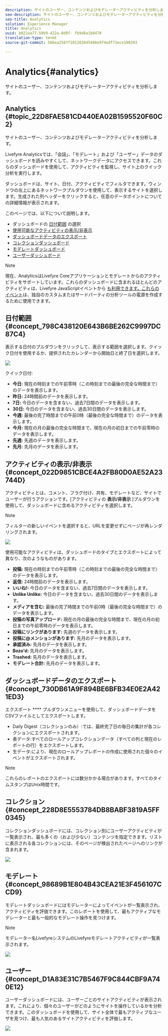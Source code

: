 ```yaml
---
description: サイトのユーザー、コンテンツおよびモデレーターアクティビティを分析します。
seo-description: サイトのユーザー、コンテンツおよびモデレーターアクティビティを分析します。
seo-title: Analytics
solution: Experience Manager
title: Analytics
uuid: b022aa77-59b9-422a-8d9f- fb9d8a1b0478
translation-type: tm+mt
source-git-commit: 566ea2587f101202045488e9f4edf73ece100293

---
```



# Analytics{#analytics}

サイトのユーザー、コンテンツおよびモデレーターアクティビティを分析します。

## Analytics {#topic_22D8FAE581CD440EA02B1595520F60C2}

サイトのユーザー、コンテンツおよびモデレーターアクティビティを分析します。

Livefyre Analyticsでは、「会話」、「モデレート」および「ユーザー」データのダッシュボードを読みやすくして、ネットワークデータにアクセスできます。これらのダッシュボードを使用して、アクティビティを監視し、サイト上のクイック分析を実行します。

ダッシュボードは、サイト、日付、アクティビティでフィルタできます。ウィンドウの左上にあるネットワークプルダウンを使用して、表示するサイトを選択します。生成された列ヘッダーをクリックすると、任意のデータポイントについての詳細情報が表示されます。

このページでは、以下について説明します。

* ダッシュボードの [日付範囲](https://answers.livefyre.com/livefyre-studio-version-1/studio/analytics/#DateRange) の選択
* [使用可能なアクティビティの表示/非表示](https://answers.livefyre.com/livefyre-studio-version-1/studio/analytics/#ShowHideActivities)
* [ダッシュボードデータのエクスポート](https://answers.livefyre.com/livefyre-studio-version-1/studio/analytics/#ExportDashboardData)
* [コレクションダッシュボード](https://answers.livefyre.com/livefyre-studio-version-1/studio/analytics/#CollectionsDashboard)
* [モデレートダッシュボード](https://answers.livefyre.com/livefyre-studio-version-1/studio/analytics/#ModerationDashboard)
* [ユーザーダッシュボード](https://answers.livefyre.com/livefyre-studio-version-1/studio/analytics/#UsersDashboard)

>[!NOTE]
>
>現在、AnalyticsはLivefyre Coreアプリケーションとモデレートからのアクティビティをサポートしています。これらのダッシュボードに含まれるほとんどのアクティビティは、Livefyre JavaScriptイベントから [も利用できます。これらのイベント](https://answers.livefyre.com/developers/reference/app-customizations/javascript-events/)は、独自のカスタムまたはサードパーティの分析ツールの電源を作成するために使用できます。

## 日付範囲 {#concept_798C438120E643B6BE262C9997DC87C4}

表示する日付のプルダウンをクリックして、表示する範囲を選択します。クイック日付を使用するか、提供されたカレンダーから開始日と終了日を選択します。

![](assets/analytics-date-range.png)

クイック日付:

* **今日:** 現在の時刻までの午前零時（この時刻までの最後の完全な時間まで）のデータを表示します。
* **昨日:** 24時間前のデータを表示します。
* **7日:** 今日のデータを含まない、過去7日間のデータを表示します。
* **30日:** 今日のデータを含まない、過去30日間のデータを表示します。
* **今週:** 最後の完了時間までの午前0時（最後の完全な時間まで）のデータを表示します。
* **今月:** 現在の月の最後の完全な時間まで、現在の月の初日までの午前零時のデータを表示します。
* **先週:** 先週のデータを表示します。
* **先月:** 先月のデータを表示します。

## アクティビティの表示/非表示 {#concept_022D9851CBCE4A2FB80D0AE52A23744D}

アクティビティとは、コメント、フラグ付け、共有、モデレートなど、サイトでユーザーが行うアクションです。[アクティビティの **表示/非表示** ]プルダウンを使用して、ダッシュボードに含めるアクティビティを選択します。

>[!NOTE]
>
>フィルターの新しいイベントを選択すると、URLを変更せずにページが再レンダリングされます。

![](assets/analytics-show-hide-activities.png)

使用可能なアクティビティは、ダッシュボードのタイプとエクスポートによって異なり、次のようなものがあります。

* **投稿:** 現在の時刻までの午前零時（この時刻までの最後の完全な時間まで）のデータを表示します。
* **返信:** 24時間前のデータを表示します。
* **いいね!:** 今日のデータを含まない、過去7日間のデータを表示します。
* **Unlike Unlike:** 今日のデータを含まない、過去30日間のデータを表示します。
* **メディアを含む:** 最後の完了時間までの午前0時（最後の完全な時間まで）のデータを表示します。
* **投稿の写真アップロード:** 現在の月の最後の完全な時間まで、現在の月の初日までの午前零時のデータを表示します。
* **投稿にリンクがあります:** 先週のデータを表示します。
* **投稿に@メンションがあります:** 先月のデータを表示します。
* **承認済み:** 先月のデータを表示します。
* **Bozo'd:** 先月のデータを表示します。
* **Trashed:** 先月のデータを表示します。
* **モデレート合計:** 先月のデータを表示します。

## ダッシュボードデータのエクスポート {#concept_730DB61A9F894BE6BFB34E0E2A421ED3}

エクスポート **** プルダウンメニューを使用して、ダッシュボードデータをCSVファイルとしてエクスポートします。

* Daily Digest（コレクションのみ）:では、最終完了日の毎日の集計が各コレクションにエクスポートされます。
* 表データ:すべてのロールアップコレクションデータ（すべての列と現在のレポートの行）をエクスポートします。
* 生データ:により、現在のロールアップレポートの作成に使用された個々のイベントがエクスポートされます。

>[!NOTE]
>
>これらのレポートのエクスポートには数分かかる場合があります。すべてのタイムスタンプはUnix時間です。

## コレクション {#concept_228D8E5553784DB8BABF3819A5FF0345}

コレクションダッシュボードには、コレクション別にユーザーアクティビティが一覧表示され、最も多くの（および少ない）コンテンツを指定できます。リストに表示される各コレクションには、そのページが検出されたページへのリンクが含まれます。

![](assets/analytics-collections.png)

## モデレート {#concept_98689B1E804B43CEA21E3F456107CCD9}

モデレートダッシュボードにはモデレーターによってイベントが一覧表示され、アクティビティを評価できます。このレポートを使用して、最もアクティブなモデレーターと最も一般的なモデレート操作を見つけます。

>[!NOTE]
>
>モデレーター名LivefyreシステムのLivefyreモデレートアクティビティが一覧表示されます。

![](assets/analytics-moderation.png)

## ユーザー {#concept_D1A83E31C7B5467F9C844CBF9A740E12}

ユーザーダッシュボードには、ユーザーごとのサイトアクティビティが表示されます。これにより、個々のユーザーがどのようにサイトを操作しているかを分析できます。このダッシュボードを使用して、サイト全体で最もアクティブなユーザを見つけ、最も人気のあるサイトアクティビティを評価します。

![](assets/analytics-users.png)

